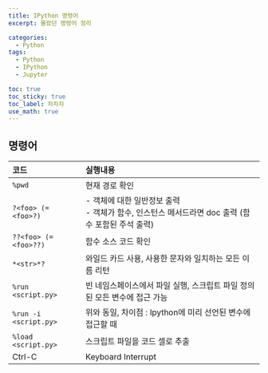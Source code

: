 ```yaml
---
title: IPython 명령어
excerpt: 몰랐던 명령어 정리

categories:
  - Python
tags:
  - Python
  - IPython
  - Jupyter

toc: true
toc_sticky: true
toc_label: 차차차
use_math: true
---
```


## 명령어

|                   코드                  |                       실행내용                    |
|:---------------------------------------|:------------------------------------------------|
|```%pwd```                              | 현재 경로 확인                                     |
|```?<foo> (=<foo>?)```                    | - 객체에 대한 일반정보 출력 <br/> - 객체가 함수, 인스턴스 메서드라면 doc 출력 (함수 포함된 주석 출력) |
|```??<foo> (=<foo>??)```                      | 함수 소스 코드 확인 |
|```*<str>*?```                         | 와일드 카드 사용, 사용한 문자와 일치하는 모든 이름 리턴|
|```%run <script.py>```                 | 빈 네임스페이스에서 파일 실행, 스크립트 파일 정의된 모든 변수에 접근 가능|
|```%run -i <script.py>```              | 위와 동일, 차이점 : Ipython에 미리 선언된 변수에 접근할 때 |
|```%load <script.py>```                            | 스크립트 파일을 코드 셀로 추출|
|Ctrl-C                                 | Keyboard Interrupt |